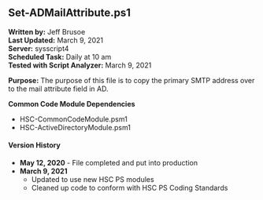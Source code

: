 ## Set-ADMailAttribute.ps1

**Written by:** Jeff Brusoe<br>
**Last Updated:** March 9, 2021<br>
**Server:** sysscript4<br>
**Scheduled Task:** Daily at 10 am<br>
**Tested with Script Analyzer:** March 9, 2021

**Purpose:** The purpose of this file is to copy the primary SMTP address over to the mail attribute field in AD.

**Common Code Module Dependencies**<br>
* HSC-CommonCodeModule.psm1
* HSC-ActiveDirectoryModule.psm1

#### Version History
* **May 12, 2020** - File completed and put into production
* **March 9, 2021**
  * Updated to use new HSC PS modules
  * Cleaned up code to conform with HSC PS Coding Standards
